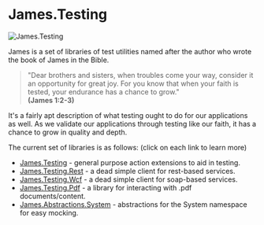 James.Testing
=============
![James.Testing](https://avatars3.githubusercontent.com/u/12504634?v=3&u=f511cd5f07123fd8cff1bcd4a5b980b14ddb0652&s=140 "James.Testing")

James is a set of libraries of test utilities named after the author who wrote the book of James in the Bible.

>"Dear brothers and sisters, when troubles come your way, consider it an opportunity for great joy. For you know that when your faith is tested, your endurance has a chance to grow."<br>
**(James 1:2-3)**

It's a fairly apt description of what testing ought to do for our applications as well.  As we validate our applications through testing like our faith, it has a chance to grow in quality and depth.

The current set of libraries is as follows:  (click on each link to learn more)

* [James.Testing](https://github.com/toddmeinershagen/James.Testing/wiki/James.Testing) - general purpose action extensions to aid in testing.
* [James.Testing.Rest](https://github.com/toddmeinershagen/James.Testing/wiki/James.Testing.Rest) - a dead simple client for rest-based services.
* [James.Testing.Wcf](https://github.com/toddmeinershagen/James.Testing/wiki/James.Testing.Wcf) - a dead simple client for soap-based services.
* [James.Testing.Pdf](https://github.com/toddmeinershagen/James.Testing/wiki/James.Testing.Pdf) - a library for interacting with .pdf documents/content.
* [James.Abstractions.System](https://github.com/toddmeinershagen/James.Testing/wiki/James.Abstractions.System) - abstractions for the System namespace for easy mocking.

